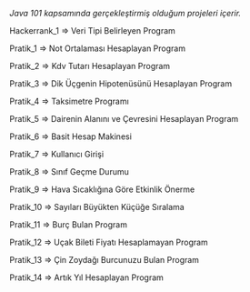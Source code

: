 *Java 101 kapsamında gerçekleştirmiş olduğum projeleri içerir.*

Hackerrank_1 => Veri Tipi Belirleyen Program

Pratik_1 => Not Ortalaması Hesaplayan Program

Pratik_2 => Kdv Tutarı Hesaplayan Program

Pratik_3 => Dik Üçgenin Hipotenüsünü Hesaplayan Program

Pratik_4 => Taksimetre Programı

Pratik_5 => Dairenin Alanını ve Çevresini Hesaplayan Program

Pratik_6 => Basit Hesap Makinesi

Pratik_7 => Kullanıcı Girişi

Pratik_8 => Sınıf Geçme Durumu

Pratik_9 => Hava Sıcaklığına Göre Etkinlik Önerme

Pratik_10 => Sayıları Büyükten Küçüğe Sıralama

Pratik_11 => Burç Bulan Program

Pratik_12 => Uçak Bileti Fiyatı Hesaplamayan Program

Pratik_13 => Çin Zoydağı Burcunuzu Bulan Program

Pratik_14 => Artık Yıl Hesaplayan Program
